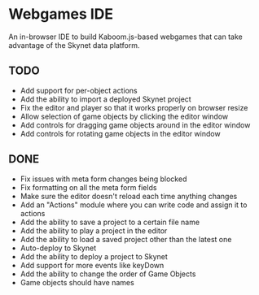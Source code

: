 # Webgames IDE

An in-browser IDE to build Kaboom.js-based webgames that can take advantage of the Skynet data platform.

## TODO

* Add support for per-object actions
* Add the ability to import a deployed Skynet project
* Fix the editor and player so that it works properly on browser resize
* Allow selection of game objects by clicking the editor window
* Add controls for dragging game objects around in the editor window
* Add controls for rotating game objects in the editor window

## DONE

* Fix issues with meta form changes being blocked
* Fix formatting on all the meta form fields
* Make sure the editor doesn't reload each time anything changes
* Add an "Actions" module where you can write code and assign it to actions
* Add the ability to save a project to a certain file name
* Add the ability to play a project in the editor
* Add the ability to load a saved project other than the latest one
* Auto-deploy to Skynet
* Add the ability to deploy a project to Skynet
* Add support for more events like keyDown
* Add the ability to change the order of Game Objects
* Game objects should have names
